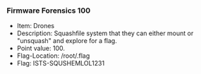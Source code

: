 ### Firmware Forensics 100
* Item: Drones
* Description: Squashfile system that they can either mount or "unsquash" and explore for a flag.
* Point value: 100.
* Flag-Location: /root/.flag
* Flag: ISTS-SQUSHEMLOL1231
